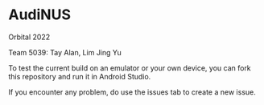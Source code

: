 # AudiNUS 

Orbital 2022

Team 5039: Tay Alan, Lim Jing Yu


To test the current build on an emulator or your own device, you can fork this repository and run it in Android Studio.

If you encounter any problem, do use the issues tab to create a new issue.
